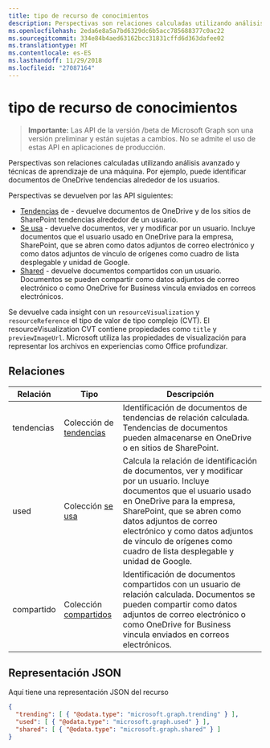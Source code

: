 ```yaml
---
title: tipo de recurso de conocimientos
description: Perspectivas son relaciones calculadas utilizando análisis avanzado y técnicas de aprendizaje de una máquina. Por ejemplo, puede identificar documentos de OneDrive tendencias alrededor de los usuarios.
ms.openlocfilehash: 2eda6e8a5a7bd6329dc6b5acc785688377c0ac22
ms.sourcegitcommit: 334e84b4aed63162bcc31831cffd6d363dafee02
ms.translationtype: MT
ms.contentlocale: es-ES
ms.lasthandoff: 11/29/2018
ms.locfileid: "27087164"
---
```

# <a name="insights-resource-type"></a>tipo de recurso de conocimientos

> **Importante:** Las API de la versión /beta de Microsoft Graph son una versión preliminar y están sujetas a cambios. No se admite el uso de estas API en aplicaciones de producción.

Perspectivas son relaciones calculadas utilizando análisis avanzado y técnicas de aprendizaje de una máquina. Por ejemplo, puede identificar documentos de OneDrive tendencias alrededor de los usuarios.

Perspectivas se devuelven por las API siguientes:

- [Tendencias](insights-trending.md) de - devuelve documentos de OneDrive y de los sitios de SharePoint tendencias alrededor de un usuario.
- [Se usa](insights-used.md) - devuelve documentos, ver y modificar por un usuario. Incluye documentos que el usuario usado en OneDrive para la empresa, SharePoint, que se abren como datos adjuntos de correo electrónico y como datos adjuntos de vínculo de orígenes como cuadro de lista desplegable y unidad de Google.
- [Shared](insights-shared.md) - devuelve documentos compartidos con un usuario. Documentos se pueden compartir como datos adjuntos de correo electrónico o como OneDrive for Business vincula enviados en correos electrónicos.

Se devuelve cada insight con un `resourceVisualization` y `resourceReference` el tipo de valor de tipo complejo (CVT). El resourceVisualization CVT contiene propiedades como `title` y `previewImageUrl`. Microsoft utiliza las propiedades de visualización para representar los archivos en experiencias como Office profundizar.

## <a name="relationships"></a>Relaciones

| Relación      | Tipo          | Descripción  |
| ------------- |---------------| -------------|
| tendencias      | Colección de [tendencias](insights-trending.md)       | Identificación de documentos de tendencias de relación calculada. Tendencias de documentos pueden almacenarse en OneDrive o en sitios de SharePoint.   |
| used      | Colección [se usa](insights-used.md)       | Calcula la relación de identificación de documentos, ver y modificar por un usuario. Incluye documentos que el usuario usado en OneDrive para la empresa, SharePoint, que se abren como datos adjuntos de correo electrónico y como datos adjuntos de vínculo de orígenes como cuadro de lista desplegable y unidad de Google.  |
| compartido        | Colección [compartidos](insights-shared.md)       | Identificación de documentos compartidos con un usuario de relación calculada. Documentos se pueden compartir como datos adjuntos de correo electrónico o como OneDrive for Business vincula enviados en correos electrónicos.   |

## <a name="json-representation"></a>Representación JSON

Aquí tiene una representación JSON del recurso
```json
{
  "trending": [ { "@odata.type": "microsoft.graph.trending" } ],
  "used": [ { "@odata.type": "microsoft.graph.used" } ],
  "shared": [ { "@odata.type": "microsoft.graph.shared" } ]
}
```